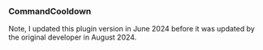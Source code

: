 ### CommandCooldown

Note, I updated this plugin version in June 2024 before it was updated by the original developer in August 2024.
